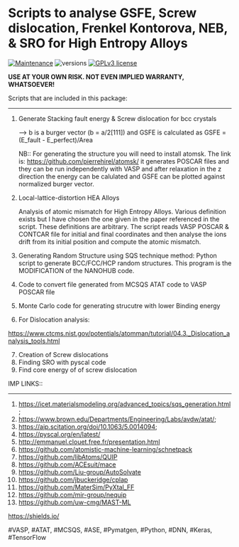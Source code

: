 # Scripts to analyse GSFE, Screw dislocation, Frenkel Kontorova, NEB, & SRO for High Entropy Alloys 

[![Maintenance](https://img.shields.io/badge/Maintained%3F-yes-green.svg)](https://GitHub.com/Naereen/StrapDown.js/graphs/commit-activity)
![versions](https://img.shields.io/pypi/pyversions/Django?color=green&label=python&style=plastic)
[![GPLv3 license](https://img.shields.io/badge/License-GPLv3-blue.svg)](http://perso.crans.org/besson/LICENSE.html)



**USE AT YOUR OWN RISK. NOT EVEN IMPLIED WARRANTY, WHATSOEVER!**

Scripts that are included in this package:
_________________
1. Generate Stacking fault energy & Screw dislocation for bcc crystals

   --> b is a burger vector (b = a/2[111]) and GSFE is calculated as
   GSFE = (E_fault - E_perfect)/Area

   NB:: For generating the structure you will need to install atomsk. The link is:
https://github.com/pierrehirel/atomsk/ 
it generates POSCAR files and they can be run independently with VASP and after relaxation in the z direction
the energy can be calulated and GSFE can be plotted against normalized burger vector.

2. Local-lattice-distortion HEA Alloys

   Analysis of atomic mismatch for High Entropy Alloys. Various definition exists but I have chosen the one given in the paper referenced in the script. These definitions are arbitrary. The script reads VASP POSCAR & CONTCAR file for initial and final coordinates and then analyse the ions drift from its initial position and compute the atomic mismatch.

3. Generating Random Structure using SQS technique method: Python script to generate BCC/FCC/HCP random structures. This program is the MODIFICATION of the NANOHUB code.

4. Code to convert file generated from MCSQS ATAT code to VASP POSCAR file

5. Monte Carlo code for generating strucutre with lower Binding energy

6. For Dislocation analysis: 

https://www.ctcms.nist.gov/potentials/atomman/tutorial/04.3._Dislocation_analysis_tools.html

7. Creation of Screw dislocations
8. Finding SRO with pyscal code
9. Find core energy of of screw dislocation 

IMP LINKS::
___________________________
1. https://icet.materialsmodeling.org/advanced_topics/sqs_generation.html; 
2. https://www.brown.edu/Departments/Engineering/Labs/avdw/atat/; 
3. https://aip.scitation.org/doi/10.1063/5.0014094; 
4. https://pyscal.org/en/latest/
5. http://emmanuel.clouet.free.fr/presentation.html
6. https://github.com/atomistic-machine-learning/schnetpack
7. https://github.com/libAtoms/QUIP
8. https://github.com/ACEsuit/mace
9. https://github.com/Liu-group/AutoSolvate
10. https://github.com/jbuckeridge/cplap
11. https://github.com/MaterSim/PyXtal_FF
12. https://github.com/mir-group/nequip
13. https://github.com/uw-cmg/MAST-ML



https://shields.io/

#VASP, #ATAT, #MCSQS, #ASE, #Pymatgen, #Python, #DNN, #Keras, #TensorFlow
